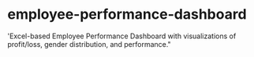 # employee-performance-dashboard
'Excel-based Employee Performance Dashboard with visualizations of profit/loss, gender distribution, and performance."

